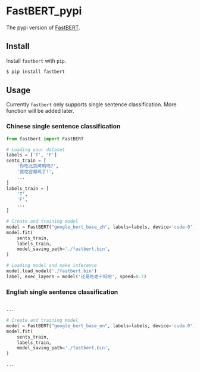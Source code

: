 # FastBERT_pypi

The pypi version of [FastBERT](https://github.com/autoliuweijie/FastBERT).


## Install

Install ``fastbert`` with ``pip``.
```sh
$ pip install fastbert
```

## Usage

Currently ``fastbert`` only supports single sentence classification. More function will be added later.

### Chinese single sentence classification

```python
from fastbert import FastBERT

# Loading your dataset
labels = ['T', 'F']
sents_train = [
    '你吃北京烤鸭吗?',
    '我吃宫爆鸡丁!',
    ...
]
labels_train = [
    'T',
    'F',
    ...
]

# Create and training model
model = FastBERT("google_bert_base_zh", labels=labels, device='cuda:0')
model.fit(
    sents_train,
    labels_train,
    model_saving_path='./fastbert.bin',
)

# Loading model and make inference
model.load_model('./fastbert.bin')
label, exec_layers = model('还是吃老干妈吧', speed=0.7)
```

### English single sentence classification

```python

...

# Create and training model
model = FastBERT("google_bert_base_en", labels=labels, device='cuda:0')
model.fit(
    sents_train,
    labels_train,
    model_saving_path='./fastbert.bin',
)

...

```
